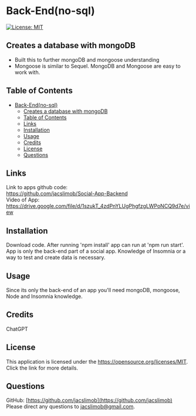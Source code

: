 # Back-End(no-sql)
[![License: MIT](https://img.shields.io/badge/License-MIT-yellow.svg)](https://opensource.org/licenses/MIT)
## Creates a database with mongoDB
               
  - Built this to further mongoDB and mongoose understanding
  - Mongoose is similar to Sequel. MongoDB and Mongoose are easy to work with.
        
## Table of Contents        
        
- [Back-End(no-sql)](#back-endno-sql)
  - [Creates a database with mongoDB](#creates-a-database-with-mongodb)
  - [Table of Contents](#table-of-contents)
  - [Links](#links)
  - [Installation](#installation)
  - [Usage](#usage)
  - [Credits](#credits)
  - [License](#license)
  - [Questions](#questions)

## Links

Link to apps github code:  
https://github.com/jacslimob/Social-App-Backend  
Video of App:  
https://drive.google.com/file/d/1szukT_4zdPnYLUgPhgfzgLWPoNCQ9d7e/view

## Installation
        
Download code. After running 'npm install' app can run at 'npm run start'. App is only the back-end part of a social app. Knowledge of Insomnia or a way to test and create data is necessary.
        
## Usage
        
Since its only the back-end of an app you'll need mongoDB, mongoose, Node and Insomnia knowledge.
        
## Credits
        
ChatGPT
        
## License

This application is licensed under the https://opensource.org/licenses/MIT. Click the link for more details.

## Questions

GitHub: [https://github.com/jacslimob](https://github.com/jacslimob)   
Please direct any questions to [jacslimob@gmail.com](mailto:jacslimob@gmail.com).
